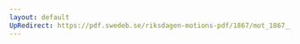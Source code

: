 ```yaml
---
layout: default
UpRedirect: https://pdf.swedeb.se/riksdagen-motions-pdf/1867/mot_1867__ak__00270.pdf
---
```

